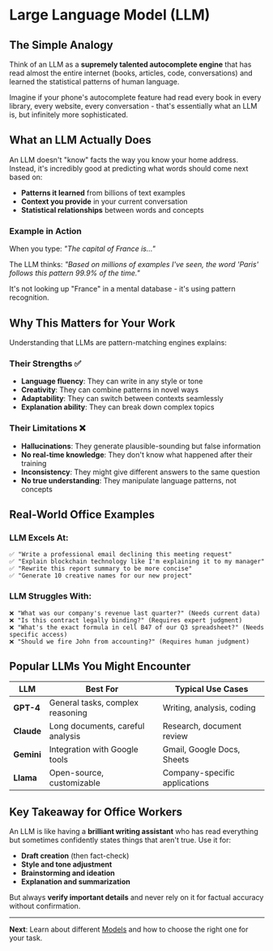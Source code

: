 # Large Language Model (LLM)

## The Simple Analogy

Think of an LLM as a **supremely talented autocomplete engine** that has read almost the entire internet (books, articles, code, conversations) and learned the statistical patterns of human language.

Imagine if your phone's autocomplete feature had read every book in every library, every website, every conversation - that's essentially what an LLM is, but infinitely more sophisticated.

## What an LLM Actually Does

An LLM doesn't "know" facts the way you know your home address. Instead, it's incredibly good at predicting what words should come next based on:

- **Patterns it learned** from billions of text examples
- **Context you provide** in your current conversation
- **Statistical relationships** between words and concepts

### Example in Action

When you type: *"The capital of France is..."*

The LLM thinks: *"Based on millions of examples I've seen, the word 'Paris' follows this pattern 99.9% of the time."*

It's not looking up "France" in a mental database - it's using pattern recognition.

## Why This Matters for Your Work

Understanding that LLMs are pattern-matching engines explains:

### Their Strengths ✅
- **Language fluency**: They can write in any style or tone
- **Creativity**: They can combine patterns in novel ways
- **Adaptability**: They can switch between contexts seamlessly
- **Explanation ability**: They can break down complex topics

### Their Limitations ❌
- **Hallucinations**: They generate plausible-sounding but false information
- **No real-time knowledge**: They don't know what happened after their training
- **Inconsistency**: They might give different answers to the same question
- **No true understanding**: They manipulate language patterns, not concepts

## Real-World Office Examples

### LLM Excels At:
```
✅ "Write a professional email declining this meeting request"
✅ "Explain blockchain technology like I'm explaining it to my manager"
✅ "Rewrite this report summary to be more concise"
✅ "Generate 10 creative names for our new project"
```

### LLM Struggles With:
```
❌ "What was our company's revenue last quarter?" (Needs current data)
❌ "Is this contract legally binding?" (Requires expert judgment)
❌ "What's the exact formula in cell B47 of our Q3 spreadsheet?" (Needs specific access)
❌ "Should we fire John from accounting?" (Requires human judgment)
```

## Popular LLMs You Might Encounter

| LLM | Best For | Typical Use Cases |
|-----|----------|-------------------|
| **GPT-4** | General tasks, complex reasoning | Writing, analysis, coding |
| **Claude** | Long documents, careful analysis | Research, document review |
| **Gemini** | Integration with Google tools | Gmail, Google Docs, Sheets |
| **Llama** | Open-source, customizable | Company-specific applications |

## Key Takeaway for Office Workers

An LLM is like having a **brilliant writing assistant** who has read everything but sometimes confidently states things that aren't true. Use it for:

- **Draft creation** (then fact-check)
- **Style and tone adjustment**
- **Brainstorming and ideation**
- **Explanation and summarization**

But always **verify important details** and never rely on it for factual accuracy without confirmation.

---

**Next**: Learn about different [Models](./02-model.md) and how to choose the right one for your task.